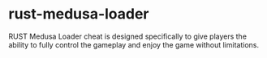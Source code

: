 # rust-medusa-loader
RUST Medusa Loader cheat is designed specifically to give players the ability to fully control the gameplay and enjoy the game without limitations.
